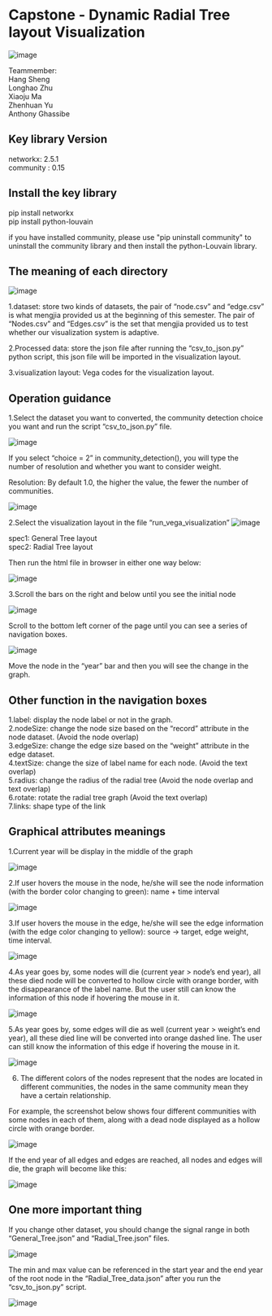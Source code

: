 # Capstone - Dynamic Radial Tree layout Visualization

![image](https://user-images.githubusercontent.com/70006591/117807515-4c4ac200-b28e-11eb-8544-ab69e1e926b2.png)

Teammember: <br>
Hang Sheng <br>
Longhao Zhu <br>
Xiaoju Ma <br>
Zhenhuan Yu <br>
Anthony Ghassibe <br>


## Key library Version <br>
networkx:  2.5.1 <br>
community :  0.15 <br>

## Install the key library
pip install networkx <br>
pip install python-louvain <br>

if you have installed community, please use "pip uninstall community" to uninstall the community library and then install the python-Louvain library.

## The meaning of each directory

![image](https://user-images.githubusercontent.com/70006591/117805165-3b4c8180-b28b-11eb-9c32-244b8f49a3e8.png)

1.dataset: store two kinds of datasets, the pair of “node.csv” and “edge.csv” is what mengjia provided us at the beginning of this semester. The pair of “Nodes.csv” and “Edges.csv” is the set that mengjia provided us to test whether our visualization system is adaptive.

2.Processed data: store the json file after running the “csv_to_json.py” python script, this json file will be imported in the visualization layout.

3.visualization layout: Vega codes for the visualization layout.

## Operation guidance

1.Select the dataset you want to converted, the community detection choice you want and run the script “csv_to_json.py” file. 

![image](https://user-images.githubusercontent.com/70006591/117805177-41426280-b28b-11eb-85ff-9b0b10970d67.png)


If you select “choice = 2” in community_detection(), you will type the number of resolution and whether you want to consider weight.

Resolution: By default 1.0, the higher the value, the fewer the number of communities.

![image](https://user-images.githubusercontent.com/70006591/117805193-47384380-b28b-11eb-83e0-336268a3aab4.png)


2.Select the visualization layout in the file “run_vega_visualization”
![image](https://user-images.githubusercontent.com/70006591/117805206-499a9d80-b28b-11eb-9f0c-6cadf0cb96bd.png)


spec1: General Tree layout<br>
spec2: Radial Tree layout <br>

Then run the html file in browser in either one way below:

![image](https://user-images.githubusercontent.com/70006591/117805219-4bfcf780-b28b-11eb-9aed-2da3a8aa6644.png)



3.Scroll the bars on the right and below until you see the initial node

![image](https://user-images.githubusercontent.com/70006591/117805237-4f907e80-b28b-11eb-9819-817ca8a79e77.png)


Scroll to the bottom left corner of the page until you can see a series of navigation boxes.

![image](https://user-images.githubusercontent.com/70006591/117805246-51f2d880-b28b-11eb-920f-d469abd9dab7.png)

Move the node in the “year” bar and then you will see the change in the graph.

## Other function in the navigation boxes
1.label: display the node label or not in the graph. <br>
2.nodeSize: change the node size based on the “record” attribute 	in the node dataset. (Avoid the node overlap)  <br>
3.edgeSize: change the edge size based on the “weight” attribute 	in the edge dataset.  <br>
4.textSize: change the size of label name for each node. (Avoid the text overlap)  <br>
5.radius: change the radius of the radial tree (Avoid the node overlap and text overlap)  <br>
6.rotate: rotate the radial tree graph (Avoid the text overlap)   <br>
7.links: shape type of the link  <br>

## Graphical attributes meanings
1.Current year will be display in the middle of the graph

![image](https://user-images.githubusercontent.com/70006591/117805258-55865f80-b28b-11eb-9e78-b6b3acdf5b56.png)


2.If user hovers the mouse in the node, he/she will see the node information (with the border color changing to green): name + time interval

![image](https://user-images.githubusercontent.com/70006591/117805268-57e8b980-b28b-11eb-97b7-6c454720c862.png)

3.If user hovers the mouse in the edge, he/she will see the edge information (with the edge color changing to yellow): source -> target, edge weight, time interval.

![image](https://user-images.githubusercontent.com/70006591/117805275-5a4b1380-b28b-11eb-9e7d-9c2696c27c64.png)

4.As year goes by, some nodes will die (current year > node’s end year), all these died node will be converted to hollow circle with orange border, with the disappearance of the label name. But the user still can know the information of this node if hovering the mouse in it.

![image](https://user-images.githubusercontent.com/70006591/117805285-5cad6d80-b28b-11eb-8298-b765c2412b16.png)

5.As year goes by, some edges will die as well (current year > weight’s end year), all these died line will be converted into orange dashed line. The user can still know the information of this edge if hovering the mouse in it.

![image](https://user-images.githubusercontent.com/70006591/117805294-5f0fc780-b28b-11eb-9a3a-2a80ab53eccd.png)

6. The different colors of the nodes represent that the nodes are located in different communities, the nodes in the same community mean they have a certain relationship.

For example, the screenshot below shows four different communities with some nodes in each of them, along with a dead node displayed as a hollow circle with orange border.

![image](https://user-images.githubusercontent.com/70006591/118005675-2c45fc00-b37d-11eb-95b0-7e353f015a7a.png)



If the end year of all edges and edges are reached, all nodes and edges will die, the graph will become like this:

![image](https://user-images.githubusercontent.com/70006591/117805935-2ae8d680-b28c-11eb-9de7-eae7add38818.png)

## One more important thing
If you change other dataset, you should change the signal range in both “General_Tree.json” and “Radial_Tree.json” files.

![image](https://user-images.githubusercontent.com/70006591/117805414-89618500-b28b-11eb-9473-c2573f6b16a8.png)


The min and max value can be referenced in the start year and the end year of the root node in the “Radial_Tree_data.json” after you run the “csv_to_json.py” script.

![image](https://user-images.githubusercontent.com/70006591/117805422-8bc3df00-b28b-11eb-9cee-6e8a21dd921d.png)
